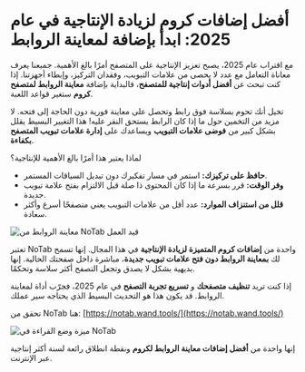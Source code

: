 # أفضل إضافات كروم لزيادة الإنتاجية في عام 2025: ابدأ بإضافة لمعاينة الروابط

مع اقتراب عام 2025، يصبح تعزيز الإنتاجية على المتصفح أمرًا بالغ الأهمية. جميعنا يعرف معاناة التعامل مع عدد لا يحصى من علامات التبويب، وفقدان التركيز، وإبطاء أجهزتنا. إذا كنت تبحث عن **أفضل أدوات إنتاجية للمتصفح**، فالبداية بإضافة **معاينة الروابط لمتصفح كروم** ستغير قواعد اللعبة.

تخيل أنك تحوم بسلاسة فوق رابط وتحصل على معاينة فورية دون الحاجة إلى فتحه. لا مزيد من التخمين حول ما إذا كان الرابط يستحق النقر عليه! هذا التغيير البسيط يقلل بشكل كبير من **فوضى علامات التبويب** ويساعدك على **إدارة علامات تبويب المتصفح بكفاءة**.

لماذا يعتبر هذا أمرًا بالغ الأهمية للإنتاجية؟
*   **حافظ على تركيزك:** استمر في مسار تفكيرك دون تبديل السياقات المستمر.
*   **وفر الوقت:** قرر بسرعة ما إذا كان المحتوى ذا صلة قبل الالتزام بفتح علامة تبويب جديدة.
*   **قلل من استنزاف الموارد:** عدد أقل من علامات التبويب يعني متصفحًا أسرع وأكثر سعادة.

![معاينة الروابط من NoTab قيد العمل](images/notab1.png)

تعتبر NoTab واحدة من **إضافات كروم المتميزة لزيادة الإنتاجية** في هذا المجال. إنها تسمح لك **بمعاينة الروابط دون فتح علامات تبويب جديدة**، مباشرة داخل صفحتك الحالية. إنها بديهية بشكل لا يصدق وتجعل التصفح أكثر سلاسة وتحكمًا.

إذا كنت تريد **تنظيف متصفحك** و **تسريع تجربة التصفح** في عام 2025، فجرّب أداة لمعاينة الروابط. قد يكون هذا هو التحديث البسيط الذي يحتاجه سير عملك.

تحقق من NoTab هنا: [https://notab.wand.tools/](https://notab.wand.tools/)

![ميزة وضع القراءة في NoTab](images/notab2.png)

إنها واحدة من **أفضل إضافات معاينة الروابط لكروم** ونقطة انطلاق رائعة لسنة أكثر إنتاجية عبر الإنترنت.

